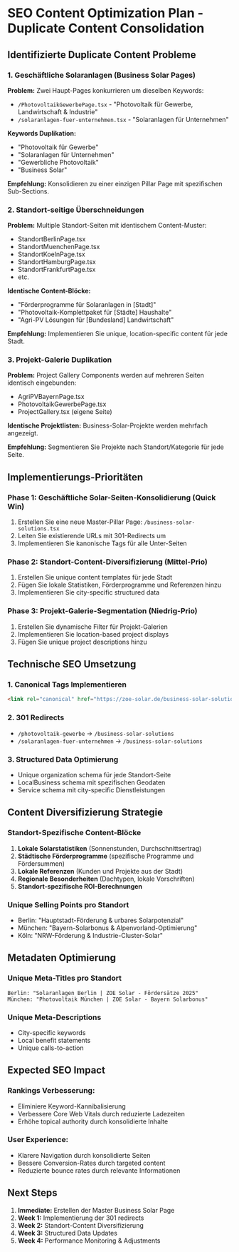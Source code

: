 # SEO Content Optimization Plan - Duplicate Content Consolidation

## Identifizierte Duplicate Content Probleme

### 1. Geschäftliche Solaranlagen (Business Solar Pages)

**Problem:** Zwei Haupt-Pages konkurrieren um dieselben Keywords:
- `/PhotovoltaikGewerbePage.tsx` - "Photovoltaik für Gewerbe, Landwirtschaft & Industrie"
- `/solaranlagen-fuer-unternehmen.tsx` - "Solaranlagen für Unternehmen"

**Keywords Duplikation:**
- "Photovoltaik für Gewerbe"
- "Solaranlagen für Unternehmen"
- "Gewerbliche Photovoltaik"
- "Business Solar"

**Empfehlung:** Konsolidieren zu einer einzigen Pillar Page mit spezifischen Sub-Sections.

### 2. Standort-seitige Überschneidungen

**Problem:** Multiple Standort-Seiten mit identischem Content-Muster:
- StandortBerlinPage.tsx
- StandortMuenchenPage.tsx
- StandortKoelnPage.tsx
- StandortHamburgPage.tsx
- StandortFrankfurtPage.tsx
- etc.

**Identische Content-Blöcke:**
- "Förderprogramme für Solaranlagen in [Stadt]"
- "Photovoltaik-Komplettpaket für [Städte] Haushalte"
- "Agri-PV Lösungen für [Bundesland] Landwirtschaft"

**Empfehlung:** Implementieren Sie unique, location-specific content für jede Stadt.

### 3. Projekt-Galerie Duplikation

**Problem:** Project Gallery Components werden auf mehreren Seiten identisch eingebunden:
- AgriPVBayernPage.tsx
- PhotovoltaikGewerbePage.tsx
- ProjectGallery.tsx (eigene Seite)

**Identische Projektlisten:** Business-Solar-Projekte werden mehrfach angezeigt.

**Empfehlung:** Segmentieren Sie Projekte nach Standort/Kategorie für jede Seite.

## Implementierungs-Prioritäten

### Phase 1: Geschäftliche Solar-Seiten-Konsolidierung (Quick Win)
1. Erstellen Sie eine neue Master-Pillar Page: `/business-solar-solutions.tsx`
2. Leiten Sie existierende URLs mit 301-Redirects um
3. Implementieren Sie kanonische Tags für alle Unter-Seiten

### Phase 2: Standort-Content-Diversifizierung (Mittel-Prio)
1. Erstellen Sie unique content templates für jede Stadt
2. Fügen Sie lokale Statistiken, Förderprogramme und Referenzen hinzu
3. Implementieren Sie city-specific structured data

### Phase 3: Projekt-Galerie-Segmentation (Niedrig-Prio)
1. Erstellen Sie dynamische Filter für Projekt-Galerien
2. Implementieren Sie location-based project displays
3. Fügen Sie unique project descriptions hinzu

## Technische SEO Umsetzung

### 1. Canonical Tags Implementieren
```html
<link rel="canonical" href="https://zoe-solar.de/business-solar-solutions">
```

### 2. 301 Redirects
- `/photovoltaik-gewerbe` → `/business-solar-solutions`
- `/solaranlagen-fuer-unternehmen` → `/business-solar-solutions`

### 3. Structured Data Optimierung
- Unique organization schema für jede Standort-Seite
- LocalBusiness schema mit spezifischen Geodaten
- Service schema mit city-specific Dienstleistungen

## Content Diversifizierung Strategie

### Standort-Spezifische Content-Blöcke
1. **Lokale Solarstatistiken** (Sonnenstunden, Durchschnittsertrag)
2. **Städtische Förderprogramme** (spezifische Programme und Fördersummen)
3. **Lokale Referenzen** (Kunden und Projekte aus der Stadt)
4. **Regionale Besonderheiten** (Dachtypen, lokale Vorschriften)
5. **Standort-spezifische ROI-Berechnungen**

### Unique Selling Points pro Standort
- Berlin: "Hauptstadt-Förderung & urbares Solarpotenzial"
- München: "Bayern-Solarbonus & Alpenvorland-Optimierung"
- Köln: "NRW-Förderung & Industrie-Cluster-Solar"

## Metadaten Optimierung

### Unique Meta-Titles pro Standort
```
Berlin: "Solaranlagen Berlin | ZOE Solar - Fördersätze 2025"
München: "Photovoltaik München | ZOE Solar - Bayern Solarbonus"
```

### Unique Meta-Descriptions
- City-specific keywords
- Local benefit statements
- Unique calls-to-action

## Expected SEO Impact

### Rankings Verbesserung:
- Eliminiere Keyword-Kannibalisierung
- Verbessere Core Web Vitals durch reduzierte Ladezeiten
- Erhöhe topical authority durch konsolidierte Inhalte

### User Experience:
- Klarere Navigation durch konsolidierte Seiten
- Bessere Conversion-Rates durch targeted content
- Reduzierte bounce rates durch relevante Informationen

## Next Steps

1. **Immediate:** Erstellen der Master Business Solar Page
2. **Week 1:** Implementierung der 301 redirects
3. **Week 2:** Standort-Content Diversifizierung
4. **Week 3:** Structured Data Updates
5. **Week 4:** Performance Monitoring & Adjustments